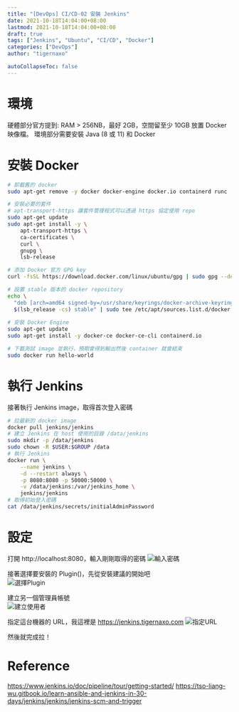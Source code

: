 ```yaml
---
title: "[DevOps] CI/CD-02 安裝 Jenkins"
date: 2021-10-18T14:04:00+08:00
lastmod: 2021-10-18T14:04:00+08:00
draft: true
tags: ["Jenkins", "Ubuntu", "CI/CD", "Docker"]
categories: ["DevOps"]
author: "tigernaxo"

autoCollapseToc: false
---
```

# 環境
硬體部分官方提到: RAM > 256NB，最好 2GB，空間留至少 10GB 放置 Docker 映像檔。
環境部分需要安裝 Java (8 或 11) 和 Docker
# 安裝 Docker
```bash
# 卸載舊的 docker
sudo apt-get remove -y docker docker-engine docker.io containerd runc

# 安裝必要的套件
# apt-transport-https 讓套件管理程式可以透過 https 協定使用 repo
sudo apt-get update
sudo apt-get install -y \
    apt-transport-https \
    ca-certificates \
    curl \
    gnupg \
    lsb-release

# 添加 Docker 官方 GPG key
curl -fsSL https://download.docker.com/linux/ubuntu/gpg | sudo gpg --dearmor -o /usr/share/keyrings/docker-archive-keyring.gpg

# 設置 stable 版本的 docker repository
echo \
  "deb [arch=amd64 signed-by=/usr/share/keyrings/docker-archive-keyring.gpg] https://download.docker.com/linux/ubuntu \
  $(lsb_release -cs) stable" | sudo tee /etc/apt/sources.list.d/docker.list > /dev/null
  
# 安裝 Docker Engine
sudo apt-get update
sudo apt-get install -y docker-ce docker-ce-cli containerd.io

# 下載測試 image 並執行，預期會得到輸出然後 container 就會結束
sudo docker run hello-world
```

# 執行 Jenkins
接著執行 Jenkins image，取得首次登入密碼
``` bash
# 拉最新的 docker image
docker pull jenkins/jenkins
# 建立 Jenkins 在 host 使用的目錄 /data/jenkins
sudo mkdir -p /data/jenkins
sudo chown -R $USER:$GROUP /data
# 執行 Jenkins
docker run \
    --name jenkins \
    -d --restart always \
    -p 8080:8080 -p 50000:50000 \
    -v /data/jenkins:/var/jenkins_home \
    jenkins/jenkins
# 取得初始登入密碼
cat /data/jenkins/secrets/initialAdminPassword
```

# 設定
打開 http://localhost:8080，輸入剛剛取得的密碼
![輸入密碼](./install01_pw.png)

接著選擇要安裝的 Plugin()，先從安裝建議的開始吧  
![選擇Plugin](./install02_plugin.png)

建立另一個管理員帳號   
![建立使用者](./install03_userinfo.png)

指定這台機器的 URL，我這裡是 https://jenkins.tigernaxo.com
![指定URL](./install04_URL.png)

然後就完成拉！

# Reference
https://www.jenkins.io/doc/pipeline/tour/getting-started/
https://tso-liang-wu.gitbook.io/learn-ansible-and-jenkins-in-30-days/jenkins/jenkins/jenkins-scm-and-trigger